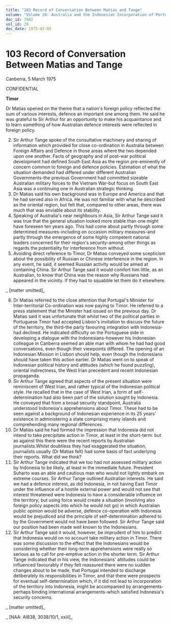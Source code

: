```yaml
---
title: "103 Record of Conversation Between Matias and Tange"
volume: "Volume 20: Australia and the Indonesian Incorporation of Portuguese Timor, 1974-1976"
doc_id: 7942
vol_id: 20
doc_date: 1975-03-05
---
```


# 103 Record of Conversation Between Matias and Tange

Canberra, 5 March 1975

CONFIDENTIAL

**Timor**

Dr Matias opened on the theme that a nation's foreign policy reflected the sum of various interests, defence an important one among them. He said he was grateful to Sir Arthur for an opportunity to make his acquaintance and to learn something of how Australian defence interests were reflected in foreign policy.

  2. Sir Arthur Tange spoke of the consultative machinery and sharing of information which provided for close co-ordination in Australia between Foreign Affairs and Defence in those areas where the two depended upon one another. Facts of geography and of post-war political development had defined South East Asia as the region pre-eminently of concern common to foreign and defence policies. Estimation of what the situation demanded had differed under different Australian Governments-the previous Government had committed sizeable Australian military forces to the Vietnam War-but focus on South East Asia was a continuing one in Australian strategic thinking.
  3. Dr Matias said his own background was in Europe and America and that he had served also in Africa. He was not familiar with what he described as the oriental region, but felt that, compared to other areas, there was much that was enviable about its stability.
  4. Speaking of Australia's near neighbours in Asia, Sir Arthur Tange said it was true that the general situation looked more stable than one might have foreseen ten years ago. This had come about partly through some determined measures-including on occasion military measures-and partly through the emergence of some highly competent national leaders concerned for their region's security-among other things as regards the potentiality for interference from without.
  5. Avoiding direct reference to Timor, Dr Matias conveyed some scepticism about the possibility of Russian or Chinese interference in the region. In any event, he said, it seemed Russian activity would be aimed at containing China. Sir Arthur Tange said it would comfort him little, as an Australian, to know that China was the reason why Russians had appeared in the vicinity. If they had to squabble let them do it elsewhere.



_ [matter omitted]_

  8. Dr Matias referred to the close attention that Portugal's Minister for Inter-territorial Co-ordination was now paying to Timor. He referred to a press statement that the Minister had issued on the previous day. Dr Matias said it was unfortunate that whilst two of the political parties in Portuguese Timor had accepted Lisbon's invitation to discuss the future of the territory, the third-the party favouring integration with Indonesia-had declined. He indicated difficulty on the Portuguese side in developing a dialogue with the Indonesians-however his Indonesian colleague in Canberra seemed an able man with whom he had had good conversations, even though their viewpoints differed. The opening of an Indonesian Mission in Lisbon should help, even though the Indonesians should have taken this action earlier. Dr Matias went on to speak of Indonesian political history and attitudes (which he found puzzling), oriental indirectness, the West Irian precedent and recent Indonesian propaganda.
  9. Sir Arthur Tange agreed that aspects of the present situation were reminiscent of West Irian, and rather typical of the Indonesian political style. He recalled that in the case of West Irian, a form of self-determination had also been part of the solution sought by Indonesia. He conveyed that from a broad security standpoint, Australia understood Indonesia's apprehensions about Timor. These had to be seen against a background of Indonesian experience in its 25 years' existence in administering a state comprising many islands and comprehending many regional differences.
  10. Dr Matias said he had formed the impression that Indonesia did not intend to take precipitate action in Timor, at least in the short-term: but as against this there were the recent reports by Australian journalists.Whilst doubtless they had exaggerated the situation, journalists usually (Dr Matias felt) had some basis of fact underlying their reports. What did we think?
  11. Sir Arthur Tange indicated that we too had not assessed military action by Indonesia to be likely, at least in the immediate future. President Suharto was an able and cautious man who would not lightly embark on extreme courses. Sir Arthur Tange outlined Australian interests. He said we had a defence interest, as did Indonesia, in not having East Timor under the influence of a hostile external power and would not see that interest threatened were Indonesia to have a considerable influence on the territory; but using force would create a situation (involving also foreign policy aspects into which he would not go) in which Australian public opinion would be adverse, defence co-operation with Indonesia would be prejudiced and the principle of self-determination adhered to by the Government would not have been followed. Sir Arthur Tange said our position had been made well known to the Indonesians.
  12. Sir Arthur Tange said it would, however, be imprudent of him to predict that Indonesia would on no account take military action in Timor. There was some discussion to the effect that the Indonesians would be considering whether their long-term apprehensions were really so serious as to call for pre-emptive action in the shorter term. Sir Arthur Tange indicated that in his view, the Indonesians' attitudes could be influenced favourably if they felt reassured there were no sudden changes about to be made, that Portugal intended to discharge deliberately its responsibilities in Timor, and that there were prospects for eventual self-determination which, if it did not lead to incorporation of the territory into Indonesia, might be accompanied by arrangements-perhaps binding international arrangements-which satisfied Indonesia's security concerns.



_ [matter omitted]_

_ [NAA: Al838, 3038/10/1, xxiii]_
